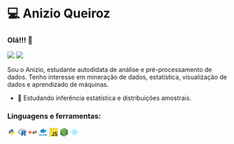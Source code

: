 # :computer: Anizio Queiroz

### Olá!!! 👋


<img src="http://views.whatilearened.today/views/github/anizioQ/views.svg"/> <a href="https://github.com/anizioQ/"><img src="https://img.shields.io/github/followers/anizioQ?color=%234CC61E&label=GitHub%20Followers%20%3A"/></a>

Sou o Anizio, estudante autodidata de análise e pré-processamento de dados.
Tenho interesse em mineração de dados, estatística, visualização de dados e aprendizado de máquinas. 
- 🌱 Estudando inferência estatística e distribuições amostrais.


### Linguagens e ferramentas:
<code><img height="20" src="https://raw.githubusercontent.com/github/explore/80688e429a7d4ef2fca1e82350fe8e3517d3494d/topics/python/python.png"></code>
<code><img height="20" src="https://raw.githubusercontent.com/github/explore/80688e429a7d4ef2fca1e82350fe8e3517d3494d/topics/r/r.png"></code>
<code><img height="20" src="https://raw.githubusercontent.com/github/explore/80688e429a7d4ef2fca1e82350fe8e3517d3494d/topics/git/git.png"></code>
<code><img height="20" src="https://raw.githubusercontent.com/github/explore/80688e429a7d4ef2fca1e82350fe8e3517d3494d/topics/docker/docker.png"></code>
<code><img height="20" src="https://raw.githubusercontent.com/github/explore/80688e429a7d4ef2fca1e82350fe8e3517d3494d/topics/javascript/javascript.png"></code>
<code><img height="20" src="https://raw.githubusercontent.com/github/explore/80688e429a7d4ef2fca1e82350fe8e3517d3494d/topics/nodejs/nodejs.png"></code>
<code><img height="20" src="https://raw.githubusercontent.com/github/explore/80688e429a7d4ef2fca1e82350fe8e3517d3494d/topics/react/react.png"></code>





<!--
**anizioQ/anizioQ** is a ✨ _special_ ✨ repository because its `README.md` (this file) appears on your GitHub profile.
- :heart: Techs: R, Java, Dart, Android, Flutter, Data Mining, Mapeamentos entre outras.
- :hammer: Trabalhando no desenvolvimento de um pacote R com dados geoespaciais do município de Bagé-RS.
- :hammer: Trabalhando no desenvolvimento de um aplicativo de Relatório Diário de Obras(RDO) para o município de Bagé-RS.
- :bulb: R, Dart, Flutter.
- :mailbox: Onde me encontrar:
[![Github Badge](https://img.shields.io/badge/-Github-000?style=flat-square&logo=Github&logoColor=white&link=https://github.com/Prof-Rodrigo-Silva)](https://github.com/Prof-Rodrigo-Silva)
[![Linkedin Badge](https://img.shields.io/badge/-LinkedIn-blue?style=flat-square&logo=Linkedin&logoColor=white&link=https://www.linkedin.com/in/rodrigo-silva-472928138/)](https://www.linkedin.com/in/rodrigo-silva-472928138/)
[![Gmail Badge](https://img.shields.io/badge/-Gmail-c14438?style=flat-square&logo=Gmail&logoColor=white&link=mailto:profrodrigorosadasilva@gmail.com)](mailto:profrodrigorosadasilva@gmail.com)

[![Top Langs](https://github-readme-stats.vercel.app/api/top-langs/?username=Prof-Rodrigo-Silva&hide=PlpgSQL,jupyter%20notebook,html)](https://github.com/anuraghazra/github-readme-stats)

Here are some ideas to get you started:
- 🔭 I’m currently working on ...
- 🌱 I’m currently learning ...
- 👯 I’m looking to collaborate on ...
- 🤔 I’m looking for help with ...
- 💬 Ask me about ...
- 📫 How to reach me: ...
- 😄 Pronouns: ...
- ⚡ Fun fact: ...
-->

